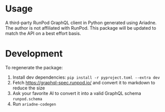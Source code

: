 # Usage
A third-party RunPod GraphQL client in Python generated using Ariadne.
The author is not affiliated with RunPod. This package will be updated to match the API on a best effort basis.

# Development
To regenerate the package:
1) Install dev dependencies: `pip install -r pyproject.toml --extra dev` 
1) Fetch https://graphql-spec.runpod.io/ and convert it to markdown to reduce the size
2) Ask your favorite AI to convert it into a valid GraphQL schema `runpod.schema`
4) Run `ariadne-codegen`